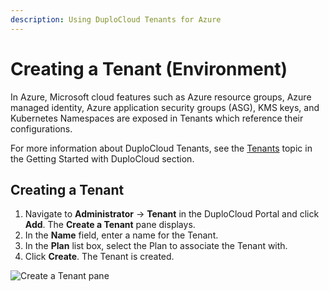 ```yaml
---
description: Using DuploCloud Tenants for Azure
---
```


# Creating a Tenant (Environment)

In Azure, Microsoft cloud features such as Azure resource groups, Azure managed identity, Azure application security groups (ASG), KMS keys, and Kubernetes Namespaces are exposed in Tenants which reference their configurations.

For more information about DuploCloud Tenants, see the [Tenants](../../../welcome-to-duplocloud/duplocloud-common-components/tenant.md) topic in the Getting Started with DuploCloud section.&#x20;

## Creating a Tenant <a href="#id-2-toc-title" id="id-2-toc-title"></a>

1. Navigate to **Administrator** -> **Tenant** in the DuploCloud Portal and click **Add**. The **Create a Tenant** pane displays.
2. In the **Name** field, enter a name for the Tenant.
3. In the **Plan** list box, select the Plan to associate the Tenant with.&#x20;
4. Click **Create**. The Tenant is created.&#x20;

![Create a Tenant pane](<../../../.gitbook/assets/image (16) (3).png>)
